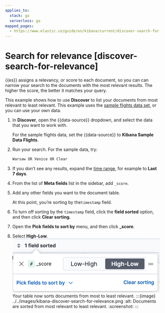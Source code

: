 ```yaml
---
applies_to:
  stack: ga
  serverless: ga
mapped_pages:
  - https://www.elastic.co/guide/en/kibana/current/discover-search-for-relevance.html
---
```


# Search for relevance [discover-search-for-relevance]

{{es}} assigns a relevancy, or score to each document, so you can can narrow your search to the documents with the most relevant results. The higher the score, the better it matches your query.

This example shows how to use **Discover** to list your documents from most relevant to least relevant. This example uses the [sample flights data set](../index.md#gs-get-data-into-kibana), or you can use your own data.

1. In **Discover**, open the {{data-source}} dropdown, and select the data that you want to work with.

    For the sample flights data, set the {{data-source}} to **Kibana Sample Data Flights**.

2. Run your search.  For the sample data, try:

    ```ts
    Warsaw OR Venice OR Clear
    ```

3. If you don’t see any results, expand the [time range](../query-filter/filtering.md), for example to **Last 7 days**.
4. From the list of **Meta fields** list in the sidebar, add `_score`.
5. Add any other fields you want to the document table.

    At this point, you’re sorting by the`timestamp` field.

6. To turn off sorting by the `timestamp` field, click the **field sorted** option, and then click **Clear sorting.**
7. Open the **Pick fields to sort by** menu, and then click **_score**.
8. Select **High-Low**.
   ![Field sorting popover](../../images/kibana-field-sorting-popover.png "title =50%")
   Your table now sorts documents from most to least relevant.
   :::{image} ../../images/kibana-discover-search-for-relevance.png
   :alt: Documents are sorted from most relevant to least relevant.
   :screenshot:
   :::


